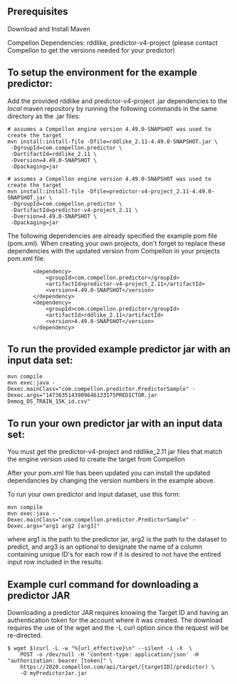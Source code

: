 
## Prerequisites

Download and Install Maven

Compellon Dependencies: rddlike, predictor-v4-project (please contact Compellon to get the versions needed for your predictor)

## To setup the environment for the example predictor:

Add the provided rddlike and predictor-v4-project .jar dependencies to the *local* maven repository by running the following commands in the same directory as the .jar files:

```
# assumes a Compellon engine version 4.49.0-SNAPSHOT was used to create the target
mvn install:install-file -Dfile=rddlike_2.11-4.49.0-SNAPSHOT.jar \
 -DgroupId=com.compellon.predictor \
 -DartifactId=rddlike_2.11 \
 -Dversion=4.49.0-SNAPSHOT \
 -Dpackaging=jar
```

```
# assumes a Compellon engine version 4.49.0-SNAPSHOT was used to create the target
mvn install:install-file -Dfile=predictor-v4-project_2.11-4.49.0-SNAPSHOT.jar \
 -DgroupId=com.compellon.predictor \
 -DartifactId=predictor-v4-project_2.11 \
 -Dversion=4.49.0-SNAPSHOT \
 -Dpackaging=jar
```

The following dependencies are already specified the example pom file (pom.xml). When creating your own projects, don't forget to replace these dependencies with the updated version from Compellon in your projects pom.xml file.
```
        <dependency>
            <groupId>com.compellon.predictor</groupId>
            <artifactId>predictor-v4-project_2.11</artifactId>
            <version>4.49.0-SNAPSHOT</version>
        </dependency>
        <dependency>
            <groupId>com.compellon.predictor</groupId>
            <artifactId>rddlike_2.11</artifactId>
            <version>4.49.0-SNAPSHOT</version>
        </dependency>
```

## To run the provided example predictor jar with an input data set:

```
mvn compile
mvn exec:java -Dexec.mainClass="com.compellon.predictor.PredictorSample" -Dexec.args="1473635143909646133175PREDICTOR.jar Demog_DS_TRAIN_15K_id.csv"
```

## To run your own predictor jar with an input data set:

You must get the predictor-v4-project and rddlike_2.11 jar files that match the engine version used to create the target from Compellon

After your pom.xml file has been updated you can install the updated dependancies by changing the version numbers in the example above. 

To run your own predictor and input dataset, use this form:
```
mvn compile
mvn exec:java -Dexec.mainClass="com.compellon.predictor.PredictorSample" -Dexec.args="arg1 arg2 [arg3]"
```
where arg1 is the path to the predictor jar, arg2 is the path to the dataset to predict, and arg3 is an optional to designate the name of a column containing unique ID's for each row if it is desired to not have the entired input row included in the results.

## Example curl command for downloading a predictor JAR

Downloading a predictor JAR requires knowing the Target ID and having an authentication token for the account where it was created.  The download requires the use of the wget and the -L curl option since the request will be re-directed.

```
$ wget $(curl -L -w "%{url_effective}\n" --silent -i -X  \
    POST -o /dev/null -H 'content-type: application/json' -H "authorization: bearer [token]" \
    https://2020.compellon.com/api/target/[targetID]/predictor) \
    -O myPredictorJar.jar
```